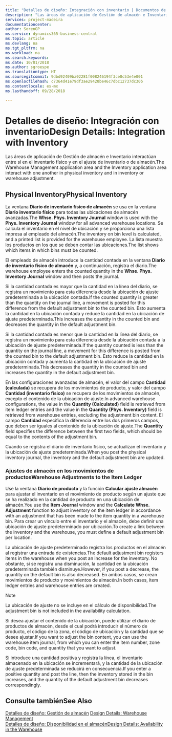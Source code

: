 ```yaml
---
title: "Detalles de diseño: Integración con inventario | Documentos de Microsoft"
description: "Las áreas de aplicación de Gestión de almacén e Inventario interactúan entre sí en el inventario físico y en el ajuste de inventario o de almacén."
services: project-madeira
documentationcenter: 
author: SorenGP
ms.service: dynamics365-business-central
ms.topic: article
ms.devlang: na
ms.tgt_pltfrm: na
ms.workload: na
ms.search.keywords: 
ms.date: 10/01/2018
ms.author: sgroespe
ms.translationtype: HT
ms.sourcegitcommit: 9dbd92409ba02281f008246194f3ce0c53e4e001
ms.openlocfilehash: c7364d41e79df3ae29420be46c7dbc12737dc30b
ms.contentlocale: es-mx
ms.lasthandoff: 09/28/2018

---
```

# <a name="design-details-integration-with-inventory"></a><span data-ttu-id="1e60e-103">Detalles de diseño: Integración con inventario</span><span class="sxs-lookup"><span data-stu-id="1e60e-103">Design Details: Integration with Inventory</span></span>
<span data-ttu-id="1e60e-104">Las áreas de aplicación de Gestión de almacén e Inventario interactúan entre sí en el inventario físico y en el ajuste de inventario o de almacén.</span><span class="sxs-lookup"><span data-stu-id="1e60e-104">The Warehouse Management application area and the Inventory application area interact with one another in physical inventory and in inventory or warehouse adjustment.</span></span>  
  
## <a name="physical-inventory"></a><span data-ttu-id="1e60e-105">Physical Inventory</span><span class="sxs-lookup"><span data-stu-id="1e60e-105">Physical Inventory</span></span>  
 <span data-ttu-id="1e60e-106">La ventana **Diario de inventario físico de almacén** se usa en la ventana **Diario inventario físico** para todas las ubicaciones de almacén avanzadas.</span><span class="sxs-lookup"><span data-stu-id="1e60e-106">The **Whse. Phys. Inventory Journal** window is used with the **Phys. Inventory Journal** window for all advanced warehouse locations.</span></span> <span data-ttu-id="1e60e-107">Se calcula el inventario en el nivel de ubicación y se proporciona una lista impresa al empleado del almacén.</span><span class="sxs-lookup"><span data-stu-id="1e60e-107">The inventory on bin level is calculated, and a printed list is provided for the warehouse employee.</span></span> <span data-ttu-id="1e60e-108">La lista muestra los productos en los que se deben contar las ubicaciones.</span><span class="sxs-lookup"><span data-stu-id="1e60e-108">The list shows which items in which bins must be counted.</span></span>  
  
 <span data-ttu-id="1e60e-109">El empleado de almacén introduce la cantidad contada en la ventana **Diario de inventario físico de almacén** y, a continuación, registra el diario.</span><span class="sxs-lookup"><span data-stu-id="1e60e-109">The warehouse employee enters the counted quantity in the **Whse. Phys. Inventory Journal** window and then posts the journal.</span></span>  
  
 <span data-ttu-id="1e60e-110">Si la cantidad contada es mayor que la cantidad en la línea del diario, se registra un movimiento para esta diferencia desde la ubicación de ajuste predeterminada a la ubicación contada.</span><span class="sxs-lookup"><span data-stu-id="1e60e-110">If the counted quantity is greater than the quantity on the journal line, a movement is posted for this difference from the default adjustment bin to the counted bin.</span></span> <span data-ttu-id="1e60e-111">Esto aumenta la cantidad en la ubicación contada y reduce la cantidad en la ubicación de ajuste predeterminada.</span><span class="sxs-lookup"><span data-stu-id="1e60e-111">This increases the quantity in the counted bin and decreases the quantity in the default adjustment bin.</span></span>  
  
 <span data-ttu-id="1e60e-112">Si la cantidad contada es menor que la cantidad en la línea del diario, se registra un movimiento para esta diferencia desde la ubicación contada a la ubicación de ajuste predeterminada.</span><span class="sxs-lookup"><span data-stu-id="1e60e-112">If the quantity counted is less than the quantity on the journal line, a movement for this difference is posted from the counted bin to the default adjustment bin.</span></span> <span data-ttu-id="1e60e-113">Esto reduce la cantidad en la ubicación contada y aumenta la cantidad en la ubicación de ajuste predeterminada.</span><span class="sxs-lookup"><span data-stu-id="1e60e-113">This decreases the quantity in the counted bin and increases the quantity in the default adjustment bin.</span></span>  
  
 <span data-ttu-id="1e60e-114">En las configuraciones avanzadas de almacén, el valor del campo **Cantidad (calculada)** se recupera de los movimientos de producto, y valor del campo **Cantidad (inventario físico)** se recupera de los movimientos de almacén, excepto el contenido de la ubicación de ajuste.</span><span class="sxs-lookup"><span data-stu-id="1e60e-114">In advanced warehouse configurations, the value in the **Quantity (Calculated)** field is retrieved from item ledger entries and the value in the **Quantity (Phys. Inventory)** field is retrieved from warehouse entries, excluding the adjustment bin content.</span></span> <span data-ttu-id="1e60e-115">El campo **Cantidad** especifica la diferencia entre los dos primeros campos, que deben ser iguales al contenido de la ubicación de ajuste.</span><span class="sxs-lookup"><span data-stu-id="1e60e-115">The **Quantity** field specifies the difference between the first two fields, which should be equal to the contents of the adjustment bin.</span></span>  
  
 <span data-ttu-id="1e60e-116">Cuando se registra el diario de inventario físico, se actualizan el inventario y la ubicación de ajuste predeterminada.</span><span class="sxs-lookup"><span data-stu-id="1e60e-116">When you post the physical inventory journal, the inventory and the default adjustment bin are updated.</span></span>  
  
### <a name="warehouse-adjustments-to-the-item-ledger"></a><span data-ttu-id="1e60e-117">Ajustes de almacén en los movimientos de productos</span><span class="sxs-lookup"><span data-stu-id="1e60e-117">Warehouse Adjustments to the Item Ledger</span></span>  
 <span data-ttu-id="1e60e-118">Use la ventana **Diario de producto** y la función **Calcular ajuste almacén** para ajustar el inventario en el movimiento de producto según un ajuste que se ha realizado en la cantidad de producto en una ubicación de almacén.</span><span class="sxs-lookup"><span data-stu-id="1e60e-118">You use the **Item Journal** window and the **Calculate Whse. Adjustment** function to adjust inventory on the item ledger in accordance with an adjustment that has been made to the item quantity in a warehouse bin.</span></span> <span data-ttu-id="1e60e-119">Para crear un vínculo entre el inventario y el almacén, debe definir una ubicación de ajuste predeterminado por ubicación.</span><span class="sxs-lookup"><span data-stu-id="1e60e-119">To create a link between the inventory and the warehouse, you must define a default adjustment bin per location.</span></span>  
  
 <span data-ttu-id="1e60e-120">La ubicación de ajuste predeterminado registra los productos en el almacén al registrar una entrada de existencias.</span><span class="sxs-lookup"><span data-stu-id="1e60e-120">The default adjustment bin registers items in the warehouse when you post an increase for the inventory.</span></span> <span data-ttu-id="1e60e-121">No obstante, si se registra una disminución, la cantidad en la ubicación predeterminada también disminuye.</span><span class="sxs-lookup"><span data-stu-id="1e60e-121">However, if you post a decrease, the quantity on the default bin is also decreased.</span></span> <span data-ttu-id="1e60e-122">En ambos casos, se crean movimientos de producto y movimientos de almacén.</span><span class="sxs-lookup"><span data-stu-id="1e60e-122">In both cases, item ledger entries and warehouse entries are created.</span></span>  
  
> [!NOTE]  
>  <span data-ttu-id="1e60e-123">La ubicación de ajuste no se incluye en el cálculo de disponibilidad.</span><span class="sxs-lookup"><span data-stu-id="1e60e-123">The adjustment bin is not included in the availability calculation.</span></span>  
  
 <span data-ttu-id="1e60e-124">Si desea ajustar el contenido de la ubicación, puede utilizar el diario de productos de almacén, desde el cual podrá introducir el número de producto, el código de la zona, el código de ubicación y la cantidad que se desee ajustar.</span><span class="sxs-lookup"><span data-stu-id="1e60e-124">If you want to adjust the bin content, you can use the warehouse item journal, from which you can enter the item number, zone code, bin code, and quantity that you want to adjust.</span></span>  
  
 <span data-ttu-id="1e60e-125">Si introduce una cantidad positiva y registra la línea, el inventario almacenado en la ubicación se incrementará, y la cantidad de la ubicación de ajuste predeterminada se reducirá en consecuencia.</span><span class="sxs-lookup"><span data-stu-id="1e60e-125">If you enter a positive quantity and post the line, then the inventory stored in the bin increases, and the quantity of the default adjustment bin decreases correspondingly.</span></span>  
  
## <a name="see-also"></a><span data-ttu-id="1e60e-126">Consulte también</span><span class="sxs-lookup"><span data-stu-id="1e60e-126">See Also</span></span>  
 <span data-ttu-id="1e60e-127">[Detalles de diseño: Gestión de almacén](design-details-warehouse-management.md) </span><span class="sxs-lookup"><span data-stu-id="1e60e-127">[Design Details: Warehouse Management](design-details-warehouse-management.md) </span></span>  
 [<span data-ttu-id="1e60e-128">Detalles de diseño: Disponibilidad en el almacén</span><span class="sxs-lookup"><span data-stu-id="1e60e-128">Design Details: Availability in the Warehouse</span></span>](design-details-availability-in-the-warehouse.md)
